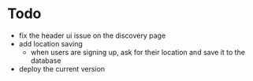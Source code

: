 # Todo
- fix the header ui issue on the discovery page
- add location saving
    - when users are signing up, ask for their location and save it to the database
- deploy the current version